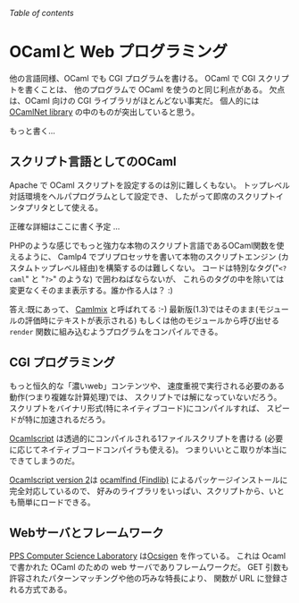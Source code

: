 <!-- ((! set title OCamlでWebプログラミング !)) ((! set learn !)) -->

*Table of contents*

OCamlと Web プログラミング
=========================

他の言語同様、OCaml でも CGI プログラムを書ける。 OCaml で CGI
スクリプトを書くことは、 他のプログラムで OCaml
を使うのと同じ利点がある。 欠点は、OCaml 向けの CGI
ライブラリがほとんどない事実だ。 個人的には [OCamlNet
library](http://projects.camlcity.org/projects/ocamlnet.html)
の中のものが突出していると思う。

もっと書く...

スクリプト言語としてのOCaml
-------------------------

Apache で OCaml スクリプトを設定するのは別に難しくもない。
トップレベル対話環境をヘルパプログラムとして設定でき、
したがって即席のスクリプトインタプリタとして使える。

正確な詳細はここに書く予定 ...

PHPのような感じでもっと強力な本物のスクリプト言語であるOCaml関数を使えるように、
Camlp4 でプリプロセッサを書いて本物のスクリプトエンジン
(カスタムトップレベル経由)を構築するのは難しくない。
コードは特別なタグ("`<?caml`" と "`?>`" のような) で囲わねばならないが、
これらのタグの中を除いては変更なくそのまま表示する。誰か作る人は？ :)

答え:既にあって、
[Camlmix](http://martin.jambon.free.fr/camlmix/ "http://martin.jambon.free.fr/camlmix/")
と呼ばれてる :-)
最新版(1.3)ではそのまま(モジュールの評価時にテキストが表示される)
もしくは他のモジュールから呼び出せる `render`
関数に組み込むようプログラムをコンパイルできる。

CGI プログラミング
-----------------

もっと恒久的な「濃いweb」コンテンツや、
速度重視で実行される必要のある動作(つまり複雑な計算処理)では、
スクリプトでは解になっていないだろう。
スクリプトをバイナリ形式(特にネイティブコード)にコンパイルすれば、
スピードが特に加速されるだろう。

[Ocamlscript](http://mirror.ocamlcore.org/caml.inria.fr/cgi-bin/hump.en75dc.html?contrib=463 "http://caml.inria.fr/cgi-bin/hump.en.cgi?contrib=463")
は透過的にコンパイルされる1ファイルスクリプトを書ける
(必要に応じてネイティブコードコンパイラも使える)。
つまりいいとこ取りが本当にできてしまうのだ。

[Ocamlscript version
2](http://ocaml.pbwiki.com/Ocamlscript "http://ocaml.pbwiki.com/Ocamlscript")は
[ocamlfind
(Findlib)](http://www.ocaml-programming.de/packages/ "http://www.ocaml-programming.de/packages/")
によるパッケージインストールに完全対応しているので、
好みのライブラリをいっぱい、スクリプトから、いとも簡単にロードできる。

Webサーバとフレームワーク
-----------------------

[PPS Computer Science
Laboratory](http://www.pps.jussieu.fr/ "Jussieu")
は[Ocsigen](http://www.ocsigen.org/)
を作っている。 これは Ocaml で書かれた OCaml のための web
サーバでありフレームワークだ。 GET
引数も許容されたパターンマッチングや他の巧みな特長により、 関数が URL
に登録される方式である。
